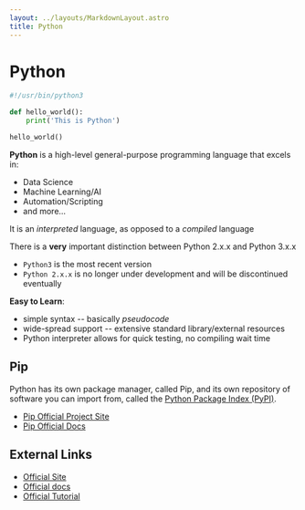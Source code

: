 ```yaml
---
layout: ../layouts/MarkdownLayout.astro
title: Python
---
```


# Python
```python
#!/usr/bin/python3

def hello_world():
    print('This is Python')

hello_world()
```
**Python** is a high-level general-purpose programming language that excels in:
* Data Science
* Machine Learning/AI
* Automation/Scripting
* and more...

It is an *interpreted* language, as opposed to a *compiled* language

There is a **very** important distinction between Python 2.x.x and Python 3.x.x
- `Python3` is the most recent version
- `Python 2.x.x` is no longer under development and will be discontinued 
eventually

**Easy to Learn**:
* simple syntax -- basically *pseudocode*
* wide-spread support -- extensive standard library/external resources
* Python interpreter allows for quick testing, no compiling wait time

## Pip
Python has its own package manager, called Pip, and its own repository of 
software you can import from, called the 
[Python Package Index (PyPI)](https://pypi.org/).
- [Pip Official Project Site](https://pypi.org/project/pip/)
- [Pip Official Docs](https://pip.pypa.io/en/stable/)

## External Links
- [Official Site](https://www.python.org/)
- [Official docs](https://docs.python.org/3/)
- [Official Tutorial](https://docs.python.org/3/tutorial/index.html)
